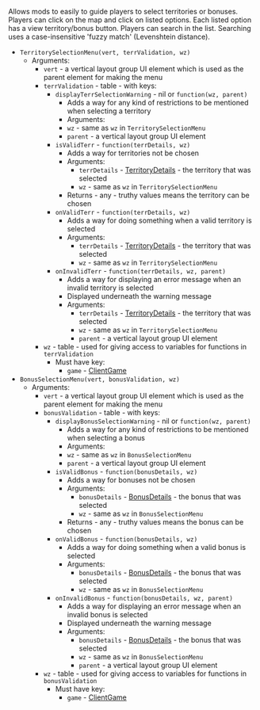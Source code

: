 Allows mods to easily to guide players to select territories or bonuses. Players can click on the map and click on listed options. Each listed option has a view territory/bonus button. Players can search in the list. Searching uses a case-insensitive 'fuzzy match' (Levenshtein distance).

* `TerritorySelectionMenu(vert, terrValidation, wz)`
  * Arguments:
    * `vert` - a vertical layout group UI element which is used as the parent element for making the menu
    * `terrValidation` - table - with keys:
      * `displayTerrSelectionWarning` - nil or `function(wz, parent)`
        * Adds a way for any kind of restrictions to be mentioned when selecting a territory
        * Arguments:
        * `wz` - same as `wz` in `TerritorySelectionMenu`
        * `parent` - a vertical layout group UI element
      * `isValidTerr` - `function(terrDetails, wz)`
        * Adds a way for territories not be chosen
        * Arguments:
          * `terrDetails` - [TerritoryDetails](https://www.warzone.com/wiki/Mod_API_Reference:TerritoryDetails) - the territory that was selected
          * `wz` - same as `wz` in `TerritorySelectionMenu`
        * Returns - any - truthy values means the territory can be chosen
      * `onValidTerr` - `function(terrDetails, wz)`
        * Adds a way for doing something when a valid territory is selected
        * Arguments:
          * `terrDetails` - [TerritoryDetails](https://www.warzone.com/wiki/Mod_API_Reference:TerritoryDetails) - the territory that was selected
          * `wz` - same as `wz` in `TerritorySelectionMenu`
      * `onInvalidTerr` - `function(terrDetails, wz, parent)`
        * Adds a way for displaying an error message when an invalid territory is selected
        * Displayed underneath the warning message
        * Arguments:
          * `terrDetails` - [TerritoryDetails](https://www.warzone.com/wiki/Mod_API_Reference:TerritoryDetails) - the territory that was selected
          * `wz` - same as `wz` in `TerritorySelectionMenu`
          * `parent` - a vertical layout group UI element
    * `wz` - table - used for giving access to variables for functions in `terrValidation`
      * Must have key:
        * `game` - [ClientGame](https://www.warzone.com/wiki/Mod_API_Reference:ClientGame)
* `BonusSelectionMenu(vert, bonusValidation, wz)`
  * Arguments:
    * `vert` - a vertical layout group UI element which is used as the parent element for making the menu
    * `bonusValidation` - table - with keys:
      * `displayBonusSelectionWarning` - nil or `function(wz, parent)`
        * Adds a way for any kind of restrictions to be mentioned when selecting a bonus
        * Arguments:
        * `wz` - same as `wz` in `BonusSelectionMenu`
        * `parent` - a vertical layout group UI element
      * `isValidBonus` - `function(bonusDetails, wz)`
        * Adds a way for bonuses not be chosen
        * Arguments:
          * `bonusDetails` - [BonusDetails](https://www.warzone.com/wiki/Mod_API_Reference:BonusDetails) - the bonus that was selected
          * `wz` - same as `wz` in `BonusSelectionMenu`
        * Returns - any - truthy values means the bonus can be chosen
      * `onValidBonus` - `function(bonusDetails, wz)`
        * Adds a way for doing something when a valid bonus is selected
        * Arguments:
          * `bonusDetails` - [BonusDetails](https://www.warzone.com/wiki/Mod_API_Reference:BonusDetails) - the bonus that was selected
          * `wz` - same as `wz` in `BonusSelectionMenu`
      * `onInvalidBonus` - `function(bonusDetails, wz, parent)`
        * Adds a way for displaying an error message when an invalid bonus is selected
        * Displayed underneath the warning message
        * Arguments:
          * `bonusDetails` - [BonusDetails](https://www.warzone.com/wiki/Mod_API_Reference:BonusDetails) - the bonus that was selected
          * `wz` - same as `wz` in `BonusSelectionMenu`
          * `parent` - a vertical layout group UI element
    * `wz` - table - used for giving access to variables for functions in `bonusValidation`
      * Must have key:
        * `game` - [ClientGame](https://www.warzone.com/wiki/Mod_API_Reference:ClientGame)